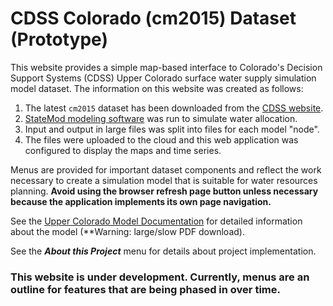 # CDSS Colorado (cm2015) Dataset (Prototype) #

This website provides a simple map-based interface to Colorado's Decision Support Systems (CDSS) Upper Colorado
surface water supply simulation model dataset.
The information on this website was created as follows:

1. The latest `cm2015` dataset has been downloaded from the [CDSS website](https://www.colorado.gov/pacific/cdss/surface-water-statemod).
2. [StateMod modeling software](https://www.colorado.gov/pacific/cdss/statemod) was run to simulate water allocation.
3. Input and output in large files was split into files for each model "node".
4. The files were uploaded to the cloud and this web application was configured to display the maps and time series.

Menus are provided for important dataset components and reflect the work necessary to create a simulation model
that is suitable for water resources planning.
**Avoid using the browser refresh page button unless necessary because the application implements its own page navigation.**

See the [Upper Colorado Model Documentation](https://dnrweblink.state.co.us/cwcb/0/doc/200075/Electronic.aspx?searchid=d8eca6f8-7cfe-4ddf-9788-5886fd932c8c)
for detailed information about the model (**Warning:  large/slow PDF download).

See the ***About this Project*** menu for details about project implementation.

### **This website is under development.  Currently, menus are an outline for features that are being phased in over time.** ###
